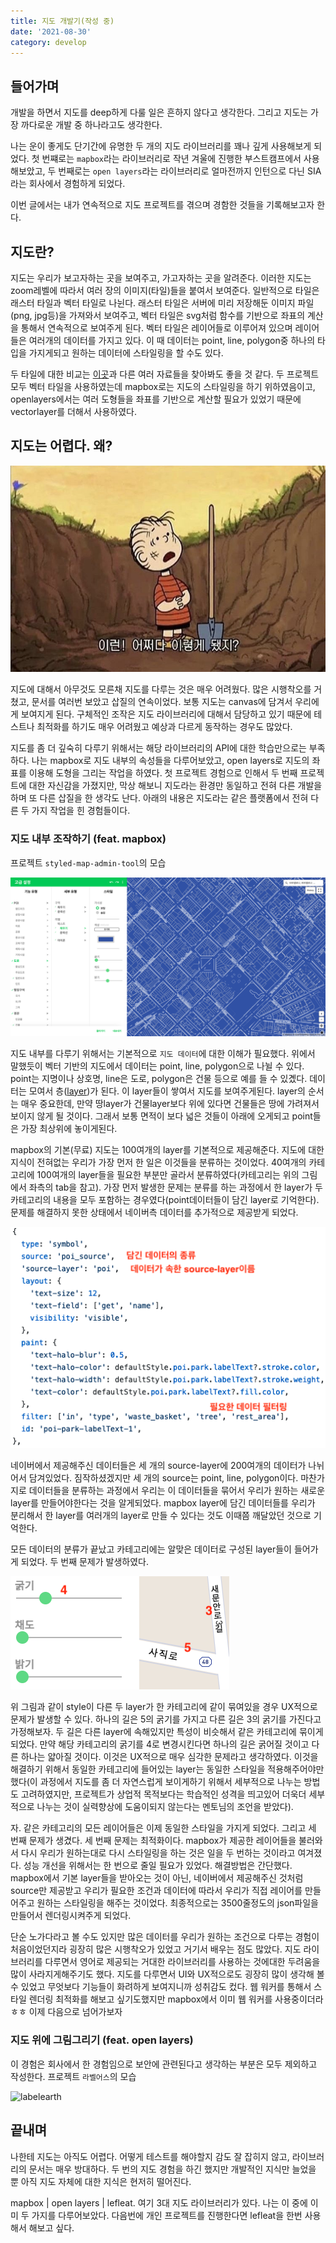 ```yaml
---
title: 지도 개발기(작성 중)
date: '2021-08-30'
category: develop
---
```


## 들어가며

개발을 하면서 지도를 deep하게 다룰 일은 흔하지 않다고 생각한다. 그리고 지도는 가장 까다로운 개발 중 하나라고도 생각한다.

나는 운이 좋게도 단기간에 유명한 두 개의 지도 라이브러리를 꽤나 깊게 사용해보게 되었다. 첫 번쨰로는 `mapbox`라는 라이브러리로 작년 겨울에 진행한 부스트캠프에서 사용해보았고, 두 번째로는 `open layers`라는 라이브러리로 얼마전까지 인턴으로 다닌 SIA라는 회사에서 경험하게 되었다.

이번 글에서는 내가 연속적으로 지도 프로젝트를 겪으며 경함한 것들을 기록해보고자 한다.

## 지도란?

지도는 우리가 보고자하는 곳을 보여주고, 가고자하는 곳을 알려준다. 이러한 지도는 zoom레벨에 따라서 여러 장의 이미지(타일)들을 붙여서 보여준다. 일반적으로 타일은 래스터 타일과 벡터 타일로 나뉜다. 래스터 타일은 서버에 미리 저장해둔 이미지 파일(png, jpg등)을 가져와서 보여주고, 벡터 타일은 svg처럼 함수를 기반으로 좌표의 계산을 통해서 연속적으로 보여주게 된다. 벡터 타일은 레이어들로 이루어져 있으며 레이어들은 여러개의 데이터를 가지고 있다. 이 때 데이터는 point, line, polygon중 하나의 타입을 가지게되고 원하는 데이터에 스타일링을 할 수도 있다.

두 타일에 대한 비교는 [이곳](https://doc.arcgis.com/ko/arcgis-online/reference/tile-layers.htm)과 다른 여러 자료들을 찾아봐도 좋을 것 같다. 두 프로젝트 모두 벡터 타일을 사용하였는데 mapbox로는 지도의 스타일링을 하기 위하였음이고, openlayers에서는 여러 도형들을 좌표를 기반으로 계산할 필요가 있었기 때문에 vectorlayer를 더해서 사용하였다.

## 지도는 어렵다. 왜?

![snoopy-spade](https://raw.githubusercontent.com/qkrdmstlr3/devlog/main/posts/contents/develop/images/snoopy-spade.jpeg)

지도에 대해서 아무것도 모른채 지도를 다루는 것은 매우 어려웠다. 많은 시행착오를 거쳤고, 문서를 여러번 보았고 삽질의 연속이었다. 보통 지도는 canvas에 담겨서 우리에게 보여지게 된다. 구체적인 조작은 지도 라이브러리에 대해서 담당하고 있기 때문에 테스트나 최적화를 하기도 매우 어려웠고 예상과 다르게 동작하는 경우도 많았다.

지도를 좀 더 깊숙히 다루기 위해서는 해당 라이브러리의 API에 대한 학습만으로는 부족하다. 나는 mapbox로 지도 내부의 속성들을 다루어보았고, open layers로 지도의 좌표를 이용해 도형을 그리는 작업을 하였다. 첫 프로젝트 경험으로 인해서 두 번째 프로젝트에 대한 자신감을 가졌지만, 막상 해보니 지도라는 환경만 동일하고 전혀 다른 개발을 하며 또 다른 삽질을 한 생각도 난다. 아래의 내용은 지도라는 같은 플랫폼에서 전혀 다른 두 가지 작업을 힌 경험들이다.

### 지도 내부 조작하기 (feat. mapbox)

프로젝트 `styled-map-admin-tool`의 모습

![styled-map-admin-tool](https://raw.githubusercontent.com/qkrdmstlr3/devlog/main/posts/contents/develop/images/styled-map-admin-tool.png)

지도 내부를 다루기 위해서는 기본적으로 `지도 데이터`에 대한 이해가 필요했다. 위에서 말했듯이 벡터 기반의 지도에서 데이터는 point, line, polygon으로 나뉠 수 있다. point는 지명이나 상호명, line은 도로, polygon은 건물 등으로 예를 들 수 있곘다. 데이터는 모여서 층([layer](https://docs.mapbox.com/help/glossary/layer/))가 된다. 이 layer들이 쌓여서 지도를 보여주게된다. layer의 순서는 매우 중요한데, 만약 땅layer가 건물layer보다 위에 있다면 건물들은 땅에 가려져서 보이지 않게 될 것이다. 그래서 보통 면적이 보다 넓은 것들이 아래에 오게되고 point들은 가장 최상위에 놓이게된다.

mapbox의 기본(무료) 지도는 100여개의 layer를 기본적으로 제공해준다. 지도에 대한 지식이 전혀없는 우리가 가장 먼저 한 일은 이것들을 분류하는 것이었다. 40여개의 카테고리에 100여개의 layer들을 필요한 부분만 골라서 분류하였다(카테고리는 위의 그림에서 좌측의 tab을 참고). 가장 먼저 발생한 문제는 분류를 하는 과정에서 한 layer가 두 카테고리의 내용을 모두 포함하는 경우였다(point데이터들이 담긴 layer로 기억한다). 문제를 해결하지 못한 상태에서 네이버측 데이터를 추가적으로 제공받게 되었다.

![mapbox-layer](https://raw.githubusercontent.com/qkrdmstlr3/devlog/main/posts/contents/develop/images/mapbox-layer.png)

네이버에서 제공해주신 데이터들은 세 개의 source-layer에 200여개의 데이터가 나뉘어서 담겨있었다. 짐작하셨겠지만 세 개의 source는 point, line, polygon이다. 마찬가지로 데이터들을 분류하는 과정에서 우리는 이 데이터들을 묶어서 우리가 원하는 새로운 layer를 만들어야한다는 것을 알게되었다. mapbox layer에 담긴 데이터들를 우리가 분리해서 한 layer를 여러개의 layer로 만들 수 있다는 것도 이때쯤 깨달았던 것으로 기억한다.

모든 데이터의 분류가 끝났고 카테고리에는 알맞은 데이터로 구성된 layer들이 들어가게 되었다. 두 번째 문제가 발생하였다.

![map-road-problem](https://raw.githubusercontent.com/qkrdmstlr3/devlog/main/posts/contents/develop/images/map-road-problem.png)

위 그림과 같이 style이 다른 두 layer가 한 카테고리에 같이 묶여있을 경우 UX적으로 문제가 발생할 수 있다. 하나의 길은 5의 굵기를 가지고 다른 길은 3의 굵기를 가진다고 가정해보자. 두 길은 다른 layer에 속해있지만 특성이 비슷해서 같은 카테고리에 묶이게 되었다. 만약 해당 카테고리의 굵기를 4로 변경시킨다면 하나의 길은 굵어질 것이고 다른 하나는 얇아질 것이다. 이것은 UX적으로 매우 심각한 문제라고 생각하였다. 이것을 해결하기 위해서 동일한 카테고리에 들어있는 layer는 동일한 스타일을 적용해주어야만 했다(이 과정에서 지도를 좀 더 자연스럽게 보이게하기 위해서 세부적으로 나누는 방법도 고려하였지만, 프로젝트가 상업적 목적보다는 학습적인 성격을 띄고있어 더욱더 세부적으로 나누는 것이 실력향상에 도움이되지 않는다는 멘토님의 조언을 받았다).

자. 같은 카테고리의 모든 레이어들은 이제 동일한 스타일을 가지게 되었다. 그리고 세 번째 문제가 생겼다. 세 번째 문제는 최적화이다. mapbox가 제공한 레이어들을 불러와서 다시 우리가 원하는대로 다시 스타일링을 하는 것은 일을 두 번하는 것이라고 여겨졌다. 성능 개선을 위해서는 한 번으로 줄일 필요가 있었다. 해결방법은 간단했다. mapbox에서 기본 layer들을 받아오는 것이 아닌, 네이버에서 제공해주신 것처럼 source만 제공받고 우리가 필요한 조건과 데이터에 따라서 우리가 직접 레이어를 만들어주고 원하는 스타일링을 해주는 것이었다. 최종적으로는 3500줄정도의 json파일을 만들어서 렌더링시켜주게 되었다.

단순 노가다라고 볼 수도 있지만 많은 데이터를 우리가 원하는 조건으로 다루는 경험이 처음이었던지라 굉장히 많은 시행착오가 있었고 거기서 배우는 점도 많았다. 지도 라이브러리를 다루면서 영어로 제공되는 거대한 라이브러리를 사용하는 것에대한 두려움을 많이 사라지게해주기도 했다. 지도를 다루면서 UI와 UX적으로도 굉장히 많이 생각해 볼 수 있었고 무엇보다 기능들이 화려하게 보여지니까 성취감도 컸다. 웹 워커를 통해서 스타일 렌더링 최적화를 해보고 싶기도했지만 mapbox에서 이미 웹 워커를 사용중이더라 ㅎㅎ 이제 다음으로 넘어가보자

### 지도 위에 그림그리기 (feat. open layers)

이 경험은 회사에서 한 경험임으로 보안에 관련된다고 생각하는 부분은 모두 제외하고 작성한다. 프로젝트 `라벨어스`의 모습

![labelearth](https://raw.githubusercontent.com/qkrdmstlr3/devlog/main/posts/contents/develop/images/labelearth.jpeg)

## 끝내며

나한테 지도는 아직도 어렵다. 어떻게 테스트를 해야할지 감도 잘 잡히지 않고, 라이브러리의 문서는 매우 방대하다. 두 번의 지도 경험을 하긴 했지만 개발적인 지식만 늘었을 뿐 아직 지도 자체에 대한 지식은 현저히 떨어진다.

mapbox | open layers | lefleat. 여기 3대 지도 라이브러리가 있다. 나는 이 중에 이미 두 가지를 다루어보았다. 다음번에 개인 프로젝트를 진행한다면 lefleat을 한번 사용해서 해보고 싶다.
